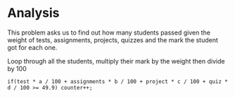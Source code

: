 # Analysis
This problem asks us to find out how many students passed given the weight of tests, assignments, projects, quizzes and the mark the
student got for each one. 

Loop through all the students, multiply their mark by the weight then divide by 100
```
if(test * a / 100 + assignments * b / 100 + project * c / 100 + quiz * d / 100 >= 49.9) counter++;

